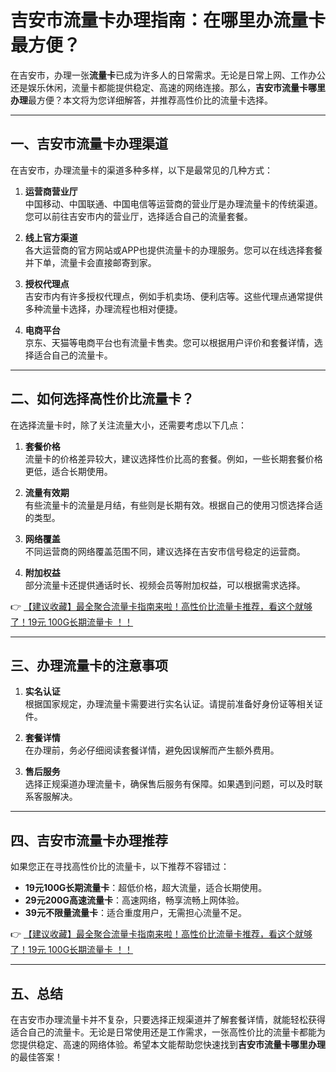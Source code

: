 # 吉安市流量卡办理指南：在哪里办流量卡最方便？

在吉安市，办理一张**流量卡**已成为许多人的日常需求。无论是日常上网、工作办公还是娱乐休闲，流量卡都能提供稳定、高速的网络连接。那么，**吉安市流量卡哪里办理**最方便？本文将为您详细解答，并推荐高性价比的流量卡选择。

---

## 一、吉安市流量卡办理渠道

在吉安市，办理流量卡的渠道多种多样，以下是最常见的几种方式：

1. **运营商营业厅**  
   中国移动、中国联通、中国电信等运营商的营业厅是办理流量卡的传统渠道。您可以前往吉安市内的营业厅，选择适合自己的流量套餐。

2. **线上官方渠道**  
   各大运营商的官方网站或APP也提供流量卡的办理服务。您可以在线选择套餐并下单，流量卡会直接邮寄到家。

3. **授权代理点**  
   吉安市内有许多授权代理点，例如手机卖场、便利店等。这些代理点通常提供多种流量卡选择，办理流程也相对便捷。

4. **电商平台**  
   京东、天猫等电商平台也有流量卡售卖。您可以根据用户评价和套餐详情，选择适合自己的流量卡。

---

## 二、如何选择高性价比流量卡？

在选择流量卡时，除了关注流量大小，还需要考虑以下几点：

1. **套餐价格**  
   流量卡的价格差异较大，建议选择性价比高的套餐。例如，一些长期套餐价格更低，适合长期使用。

2. **流量有效期**  
   有些流量卡的流量是月结，有些则是长期有效。根据自己的使用习惯选择合适的类型。

3. **网络覆盖**  
   不同运营商的网络覆盖范围不同，建议选择在吉安市信号稳定的运营商。

4. **附加权益**  
   部分流量卡还提供通话时长、视频会员等附加权益，可以根据需求选择。

👉 [【建议收藏】最全聚合流量卡指南来啦！高性价比流量卡推荐，看这个就够了！19元 100G长期流量卡 ！！](https://bit.ly/Liuliangka)

---

## 三、办理流量卡的注意事项

1. **实名认证**  
   根据国家规定，办理流量卡需要进行实名认证。请提前准备好身份证等相关证件。

2. **套餐详情**  
   在办理前，务必仔细阅读套餐详情，避免因误解而产生额外费用。

3. **售后服务**  
   选择正规渠道办理流量卡，确保售后服务有保障。如果遇到问题，可以及时联系客服解决。

---

## 四、吉安市流量卡办理推荐

如果您正在寻找高性价比的流量卡，以下推荐不容错过：

- **19元100G长期流量卡**：超低价格，超大流量，适合长期使用。  
- **29元200G高速流量卡**：高速网络，畅享流畅上网体验。  
- **39元不限量流量卡**：适合重度用户，无需担心流量不足。

👉 [【建议收藏】最全聚合流量卡指南来啦！高性价比流量卡推荐，看这个就够了！19元 100G长期流量卡 ！！](https://bit.ly/Liuliangka)

---

## 五、总结

在吉安市办理流量卡并不复杂，只要选择正规渠道并了解套餐详情，就能轻松获得适合自己的流量卡。无论是日常使用还是工作需求，一张高性价比的流量卡都能为您提供稳定、高速的网络体验。希望本文能帮助您快速找到**吉安市流量卡哪里办理**的最佳答案！
